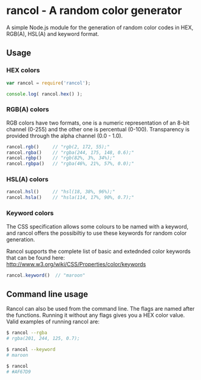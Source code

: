# rancol - A random color generator

A simple Node.js module for the generation of random color codes in HEX, RGB(A), HSL(A) and keyword format.

## Usage


### HEX colors

```javascript
var rancol = require('rancol');

console.log( rancol.hex() );
```

### RGB(A) colors

RGB colors have two formats, one is a numeric representation of an 8-bit channel (0-255) and the other one is percentual (0-100). Transparency is provided through the alpha channel (0.0 - 1.0).

```javascript
rancol.rgb()     // "rgb(2, 172, 55);"
rancol.rgba()    // "rgba(244, 175, 148, 0.6);"
rancol.rgbp()    // "rgb(82%, 3%, 34%);"
rancol.rgbpa()   // "rgba(46%, 21%, 57%, 0.0);"
```

### HSL(A) colors

```javascript
rancol.hsl()     // "hsl(18, 38%, 96%);"
rancol.hsla()    // "hsla(114, 17%, 90%, 0.7);"
```

### Keyword colors

The CSS specification allows some colours to be named with a keyword, and rancol offers the possibiltiy to use these keywords for random color generation.

Rancol supports the complete list of basic and extednded color keywords that can be found here: http://www.w3.org/wiki/CSS/Properties/color/keywords

```javascript
rancol.keyword()  // "maroon"
```

## Command line usage

Rancol can also be used from the command line. The flags are named after the functions. Running it without any flags gives you a HEX color value. Valid examples of running rancol are:

```sh
$ rancol --rgba
# rgba(201, 244, 125, 0.7);

$ rancol --keyword
# maroon

$ rancol
# #AF67D9
```
